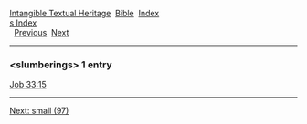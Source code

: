 [Intangible Textual Heritage](../../index)  [Bible](../index) 
[Index](index)   
[s Index](_s_)  
  [Previous](c10586)  [Next](c10588) 

------------------------------------------------------------------------

### &lt;slumberings&gt; 1 entry

[Job 33:15](../kjv/job033.htm#015)  

------------------------------------------------------------------------

[Next: small (97)](c10588)
